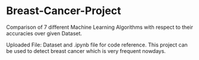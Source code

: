 # Breast-Cancer-Project
Comparison of 7 different Machine Learning Algorithms with respect to their accuracies over given Dataset.

Uploaded File: Dataset and .ipynb file for code reference.
This project can be used to detect breast cancer which is very frequent nowdays.
